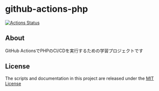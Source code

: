 # github-actions-php

[![Actions Status](https://github.com/e2kaneko/github-actions-php/workflows/PHP%20Composer/badge.svg)](https://github.com/e2kaneko/github-actions-php/actions)

## About

GitHub ActionsでPHPのCI/CDを実行するための学習プロジェクトです

## License

The scripts and documentation in this project are released under the [MIT License](LICENSE)

